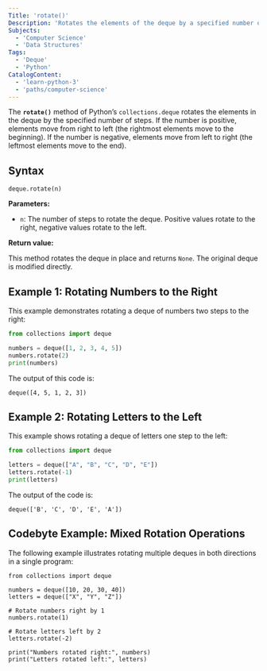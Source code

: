 ```yaml
---
Title: 'rotate()'
Description: 'Rotates the elements of the deque by a specified number of steps to the right (positive) or to the left (negative).'
Subjects:
  - 'Computer Science'
  - 'Data Structures'
Tags:
  - 'Deque'
  - 'Python'
CatalogContent:
  - 'learn-python-3'
  - 'paths/computer-science'
---
```


The **`rotate()`** method of Python’s `collections.deque` rotates the elements in the deque by the specified number of steps. If the number is positive, elements move from right to left (the rightmost elements move to the beginning). If the number is negative, elements move from left to right (the leftmost elements move to the end).

## Syntax

```pseudo
deque.rotate(n)
```

**Parameters:**

- `n`: The number of steps to rotate the deque. Positive values rotate to the right, negative values rotate to the left.

**Return value:**

This method rotates the deque in place and returns `None`. The original deque is modified directly.

## Example 1: Rotating Numbers to the Right

This example demonstrates rotating a deque of numbers two steps to the right:

```py
from collections import deque

numbers = deque([1, 2, 3, 4, 5])
numbers.rotate(2)
print(numbers)
```

The output of this code is:

```shell
deque([4, 5, 1, 2, 3])
```

## Example 2: Rotating Letters to the Left

This example shows rotating a deque of letters one step to the left:

```py
from collections import deque

letters = deque(["A", "B", "C", "D", "E"])
letters.rotate(-1)
print(letters)
```

The output of the code is:

```shell
deque(['B', 'C', 'D', 'E', 'A'])
```

## Codebyte Example: Mixed Rotation Operations

The following example illustrates rotating multiple deques in both directions in a single program:

```codebyte/python
from collections import deque

numbers = deque([10, 20, 30, 40])
letters = deque(["X", "Y", "Z"])

# Rotate numbers right by 1
numbers.rotate(1)

# Rotate letters left by 2
letters.rotate(-2)

print("Numbers rotated right:", numbers)
print("Letters rotated left:", letters)
```
